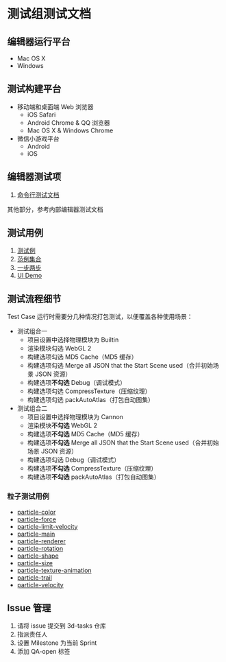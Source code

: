 # 测试组测试文档

## 编辑器运行平台

- Mac OS X
- Windows

## 测试构建平台

- 移动端和桌面端 Web 浏览器
  - iOS Safari
  - Android Chrome & QQ 浏览器
  - Mac OS X & Windows Chrome
- 微信小游戏平台
  - Android
  - iOS

## 编辑器测试项
1. [命令行测试文档](./publish.md)

其他部分，参考内部编辑器测试文档

## 测试用例

1. [测试例](https://github.com/cocos-creator/test-cases-3d)
2. [范例集合](https://github.com/cocos-creator/example-3)
3. [一步两步](https://github.com/cocos-creator/tutorial-mind-your-step-3d)
4. [UI Demo](https://github.com/cocos-creator/demo-ui/tree/3d)

## 测试流程细节

Test Case 运行时需要分几种情况打包测试，以便覆盖各种使用场景：

- 测试组合一
  - 项目设置中选择物理模块为 Builtin
  - 渲染模块勾选 WebGL 2
  - 构建选项勾选 MD5 Cache（MD5 缓存）
  - 构建选项勾选 Merge all JSON that the Start Scene used（合并初始场景 JSON 资源）
  - 构建选项**不勾选** Debug（调试模式）
  - 构建选项勾选 CompressTexture（压缩纹理）
  - 构建选项勾选 packAutoAtlas（打包自动图集）
- 测试组合二
  - 项目设置中选择物理模块为 Cannon
  - 渲染模块**不勾选** WebGL 2
  - 构建选项**不勾选** MD5 Cache（MD5 缓存）
  - 构建选项**不勾选** Merge all JSON that the Start Scene used（合并初始场景 JSON 资源）
  - 构建选项勾选 Debug（调试模式）
  - 构建选项**不勾选** CompressTexture（压缩纹理）
  - 构建选项**不勾选** packAutoAtlas（打包自动图集）

### 粒子测试用例

 - [particle-color](./particle/particle-color.md)
 - [particle-force](./particle/particle-force.md)
 - [particle-limit-velocity](./particle/particle-limit-velocity.md)
 - [particle-main](./particle/particle-main.md)
 - [particle-renderer](./particle/particle-renderer.md)
 - [particle-rotation](./particle/particle-rotation.md)
 - [particle-shape](./particle/particle-shape.md)
 - [particle-size](./particle/particle-size.md)
 - [particle-texture-animation](./particle/particle-texture-animation.md)
 - [particle-trail](./particle/particle-trail.md)
 - [particle-velocity](./particle/particle-velocity.md)

## Issue 管理

1. 请将 issue 提交到 3d-tasks 仓库
2. 指派责任人
3. 设置 Milestone 为当前 Sprint
4. 添加 QA-open 标签
